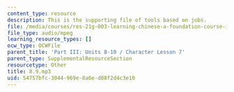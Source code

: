 ```yaml
---
content_type: resource
description: This is the supporting file of tools based on jobs.
file: /media/courses/res-21g-003-learning-chinese-a-foundation-course-in-mandarin-spring-2011/54757bfc3044969e8a6ed08f2d4c3e10_8.9.mp3
file_type: audio/mpeg
learning_resource_types: []
ocw_type: OCWFile
parent_title: 'Part III: Units 8-10 / Character Lesson 7'
parent_type: SupplementalResourceSection
resourcetype: Other
title: 8.9.mp3
uid: 54757bfc-3044-969e-8a6e-d08f2d4c3e10
---
```

